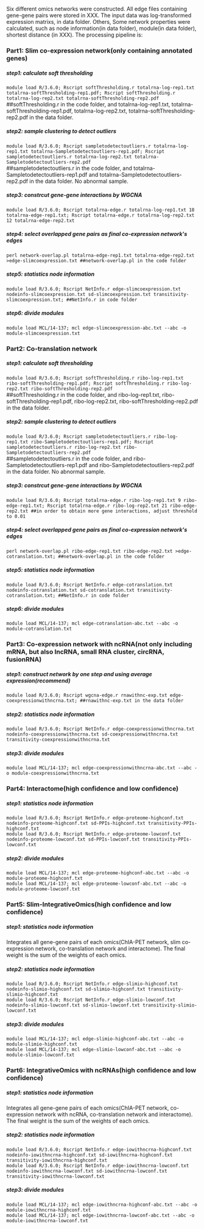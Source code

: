 Six different omics networks were constructed. All edge files containing gene-gene pairs were stored in XXX. The input data was log-transformed expression matrixs, in data folder. Others, Some network properties were calculated, such as node information(in data folder), module(in data folder), shortest distance (in XXX). The processing pipeline is:  
### Part1: Slim co-expression network(only containing annotated genes)  
##### step1: calculate soft thresholding  
`module load R/3.6.0; Rscript softThresholding.r totalrna-log-rep1.txt totalrna-softThresholding-rep1.pdf; Rscript softThresholding.r totalrna-log-rep2.txt totalrna-softThresholding-rep2.pdf`  
##softThresholding.r in the code folder, and totalrna-log-rep1.txt, totalrna-softThresholding-rep1.pdf, totalrna-log-rep2.txt, totalrna-softThresholding-rep2.pdf in the data folder.  
##### step2: sample clustering to detect outliers
`module load R/3.6.0; Rscript sampletodetectoutliers.r totalrna-log-rep1.txt totalrna-Sampletodetectoutliers-rep1.pdf; Rscript sampletodetectoutliers.r totalrna-log-rep2.txt totalrna-Sampletodetectoutliers-rep2.pdf`  
##sampletodetectoutliers.r in the code folder, and totalrna-Sampletodetectoutliers-rep1.pdf and totalrna-Sampletodetectoutliers-rep2.pdf in the data folder. No abnormal sample.
##### step3: constrcut gene-gene interactions by WGCNA
`module load R/3.6.0; Rscript totalrna-edge.r totalrna-log-rep1.txt 18 totalrna-edge-rep1.txt; Rscript totalrna-edge.r totalrna-log-rep2.txt 12 totalrna-edge-rep2.txt`  
##### step4: select overlapped gene pairs as final co-expression network's edges  
`perl network-overlap.pl totalrna-edge-rep1.txt totalrna-edge-rep2.txt >edge-slimcoexpression.txt ##network-overlap.pl in the code folder`   
##### step5: statistics node information
`module load R/3.6.0; Rscript NetInfo.r edge-slimcoexpression.txt nodeinfo-slimcoexpression.txt sd-slimcoexpression.txt transitivity-slimcoexpression.txt; ##NetInfo.r in code folder`
##### step6: divide modules
`module load MCL/14-137; mcl edge-slimcoexpression-abc.txt --abc -o module-slimcoexpression.txt`

### Part2: Co-translation network  
##### step1: calculate soft thresholding  
`module load R/3.6.0; Rscript softThresholding.r ribo-log-rep1.txt ribo-softThresholding-rep1.pdf; Rscript softThresholding.r ribo-log-rep2.txt ribo-softThresholding-rep2.pdf`  
##softThresholding.r in the code folder, and ribo-log-rep1.txt, ribo-softThresholding-rep1.pdf, ribo-log-rep2.txt, ribo-softThresholding-rep2.pdf in the data folder.  
##### step2: sample clustering to detect outliers
`module load R/3.6.0; Rscript sampletodetectoutliers.r ribo-log-rep1.txt ribo-Sampletodetectoutliers-rep1.pdf; Rscript sampletodetectoutliers.r ribo-log-rep2.txt ribo-Sampletodetectoutliers-rep2.pdf`  
##sampletodetectoutliers.r in the code folder, and ribo-Sampletodetectoutliers-rep1.pdf and ribo-Sampletodetectoutliers-rep2.pdf in the data folder. No abnormal sample.
##### step3: constrcut gene-gene interactions by WGCNA
`module load R/3.6.0; Rscript totalrna-edge.r ribo-log-rep1.txt 9 ribo-edge-rep1.txt; Rscript totalrna-edge.r ribo-log-rep2.txt 21 ribo-edge-rep2.txt ##in order to obtain more gene interactions, adjust threshold to 0.01`  
##### step4: select overlapped gene pairs as final co-expression network's edges  
`perl network-overlap.pl ribo-edge-rep1.txt ribo-edge-rep2.txt >edge-cotranslation.txt; ##network-overlap.pl in the code folder`   
##### step5: statistics node information
`module load R/3.6.0; Rscript NetInfo.r edge-cotranslation.txt nodeinfo-cotranslation.txt sd-cotranslation.txt transitivity-cotranslation.txt; ##NetInfo.r in code folder`
##### step6: divide modules
`module load MCL/14-137; mcl edge-cotranslation-abc.txt --abc -o module-cotranslation.txt`

### Part3: Co-expression network with ncRNA(not only including mRNA, but also lncRNA, small RNA cluster, circRNA, fusionRNA) 
##### step1: construct network by one step and using average expression(recommend)  
`module load R/3.6.0; Rscript wgcna-edge.r rnawithnc-exp.txt edge-coexpressionwithncrna.txt; ##rnawithnc-exp.txt in the data folder`  
##### step2: statistics node information
`module load R/3.6.0; Rscript NetInfo.r edge-coexpressionwithncrna.txt nodeinfo-coexpressionwithncrna.txt sd-coexpressionwithncrna.txt transitivity-coexpressionwithncrna.txt`
##### step3: divide modules
`module load MCL/14-137; mcl edge-coexpressionwithncrna-abc.txt --abc -o module-coexpressionwithncrna.txt`

### Part4: Interactome(high confidence and low confidence)  
##### step1: statistics node information
`module load R/3.6.0; Rscript NetInfo.r edge-proteome-highconf.txt nodeinfo-proteome-highconf.txt sd-PPIs-highconf.txt transitivity-PPIs-highconf.txt`  
`module load R/3.6.0; Rscript NetInfo.r edge-proteome-lowconf.txt nodeinfo-proteome-lowconf.txt sd-PPIs-lowconf.txt transitivity-PPIs-lowconf.txt`  
##### step2: divide modules
`module load MCL/14-137; mcl edge-proteome-highconf-abc.txt --abc -o module-proteome-highconf.txt`  
`module load MCL/14-137; mcl edge-proteome-lowconf-abc.txt --abc -o module-proteome-lowconf.txt`  

### Part5: Slim-IntegrativeOmics(high confidence and low confidence)  
##### step1: statistics node information  
Integrates all gene-gene pairs of each omics(ChIA-PET network, slim co-expression network, co-translation network and interactome). The final weight is the sum of the weights of each omics.
##### step2: statistics node information
`module load R/3.6.0; Rscript NetInfo.r edge-slimio-highconf.txt nodeinfo-slimio-highconf.txt sd-slimio-highconf.txt transitivity-slimio-highconf.txt`  
`module load R/3.6.0; Rscript NetInfo.r edge-slimio-lowconf.txt nodeinfo-slimio-lowconf.txt sd-slimio-lowconf.txt transitivity-slimio-lowconf.txt`  
##### step3: divide modules
`module load MCL/14-137; mcl edge-slimio-highconf-abc.txt --abc -o module-slimio-highconf.txt`  
`module load MCL/14-137; mcl edge-slimio-lowconf-abc.txt --abc -o module-slimio-lowconf.txt`  

### Part6: IntegrativeOmics with ncRNAs(high confidence and low confidence)  
##### step1: statistics node information  
Integrates all gene-gene pairs of each omics(ChIA-PET network, co-expression network with ncRNA, co-translation network and interactome). The final weight is the sum of the weights of each omics.
##### step2: statistics node information
`module load R/3.6.0; Rscript NetInfo.r edge-iowithncrna-highconf.txt nodeinfo-iowithncrna-highconf.txt sd-iowithncrna-highconf.txt transitivity-iowithncrna-highconf.txt`  
`module load R/3.6.0; Rscript NetInfo.r edge-iowithncrna-lowconf.txt nodeinfo-iowithncrna-lowconf.txt sd-iowithncrna-lowconf.txt transitivity-iowithncrna-lowconf.txt`  
##### step3: divide modules
`module load MCL/14-137; mcl edge-iowithncrna-highconf-abc.txt --abc -o module-iowithncrna-highconf.txt`  
`module load MCL/14-137; mcl edge-iowithncrna-lowconf-abc.txt --abc -o module-iowithncrna-lowconf.txt`  

